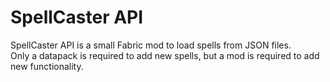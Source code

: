 # SpellCaster API
SpellCaster API is a small Fabric mod to load spells from JSON files.<br>
Only a datapack is required to add new spells, but a mod is required to add new functionality.<br>
